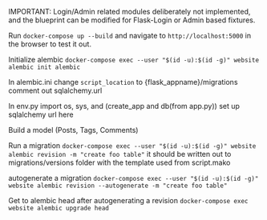 IMPORTANT: 
Login/Admin related modules deliberately not implemented, and the blueprint can be modified for Flask-Login or Admin based fixtures.

Run ```docker-compose up --build``` and navigate to ```http://localhost:5000``` in the browser to test it out.

Initialize alembic
```docker-compose exec --user "$(id -u):$(id -g)" website alembic init alembic```

In alembic.ini
change ```script_location``` to {flask_appname}/migrations
comment out sqlalchemy.url

In env.py
import os, sys,  and (create_app and db(from app.py))
set up sqlalchemy url here

Build a model (Posts, Tags, Comments)

Run a migration
```docker-compose exec --user "$(id -u):$(id -g)" website alembic revision -m "create foo table"```
it should be written out to migrations/versions folder with the template used from script.mako

autogenerate a migration
```docker-compose exec --user "$(id -u):$(id -g)" website alembic revision --autogenerate -m "create foo table"```

Get to alembic head after autogenerating a revision
```docker-compose exec website alembic upgrade head```